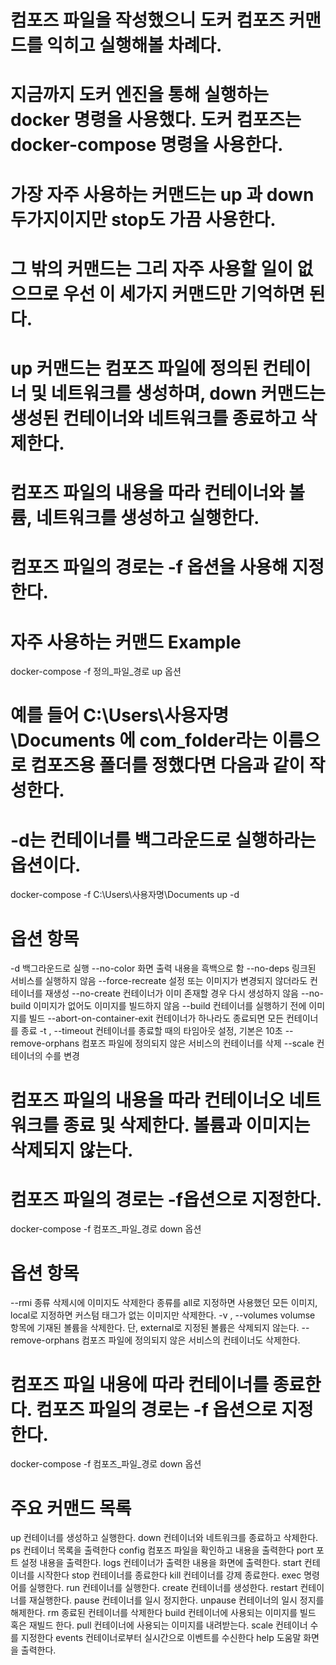 <!-- 도커 컴포즈 실행 -->
<!-- 도커 컴포즈 커맨드 -->
# 컴포즈 파일을 작성했으니 도커 컴포즈 커맨드를 익히고 실행해볼 차례다.
# 지금까지 도커 엔진을 통해 실행하는 docker 명령을 사용했다. 도커 컴포즈는 docker-compose 명령을 사용한다.

# 가장 자주 사용하는 커맨드는 up 과 down 두가지이지만 stop도 가끔 사용한다.
# 그 밖의 커맨드는 그리 자주 사용할 일이 없으므로 우선 이 세가지 커맨드만 기억하면 된다.
# up 커맨드는 컴포즈 파일에 정의된 컨테이너 및 네트워크를 생성하며, down 커맨드는 생성된 컨테이너와 네트워크를 종료하고 삭제한다.

<!-- 컨테이너와 주변 환경을 생성하는 docker-compose up 커맨드 -->
# 컴포즈 파일의 내용을 따라 컨테이너와 볼륨, 네트워크를 생성하고 실행한다.
# 컴포즈 파일의 경로는 -f 옵션을 사용해 지정한다.

# 자주 사용하는 커맨드 Example
docker-compose -f 정의_파일_경로 up 옵션

# 예를 들어 C:\Users\사용자명\Documents 에 com_folder라는 이름으로 컴포즈용 폴더를 정했다면 다음과 같이 작성한다.
# -d는 컨테이너를 백그라운드로 실행하라는 옵션이다.
docker-compose -f C:\Users\사용자명\Documents up -d

# 옵션 항목
-d                               백그라운드로 실행
--no-color                       화면 출력 내용을 흑백으로 함
--no-deps                        링크된 서비스를 실행하지 않음
--force-recreate                 설정 또는 이미지가 변경되지 않더라도 컨테이너를 재생성
--no-create                      컨테이너가 이미 존재할 경우 다시 생성하지 않음
--no-build                       이미지가 없어도 이미지를 빌드하지 않음
--build                          컨테이너를 실행하기 전에 이미지를 빌드
--abort-on-container-exit        컨테이너가 하나라도 종료되면 모든 컨테이너를 종료
-t , --timeout                   컨테이너를 종료할 때의 타임아웃 설정, 기본은 10초
--remove-orphans                 컴포즈 파일에 정의되지 않은 서비스의 컨테이너를 삭제
--scale                          컨테이너의 수를 변경

<!-- 컨테이너와 네트워크를 삭제하는 docker-compose down 커맨드 -->
# 컴포즈 파일의 내용을 따라 컨테이너오 네트워크를 종료 및 삭제한다. 볼륨과 이미지는 삭제되지 않는다.
# 컴포즈 파일의 경로는 -f옵션으로 지정한다.
docker-compose -f 컴포즈_파일_경로 down 옵션

# 옵션 항목
--rmi 종류          삭제시에 이미지도 삭제한다 종류를 all로 지정하면 사용했던 모든 이미지, local로 지정하면 커스텀 태그가 없는 이미지만 삭제한다.
-v , --volumes      volumse 항목에 기재된 볼륨을 삭제한다. 단, external로 지정된 볼륨은 삭제되지 않는다.
--remove-orphans    컴포즈 파일에 정의되지 않은 서비스의 컨테이너도 삭제한다.

<!-- 컨테이너를 종료하는 docker-compose stop 커맨드 -->
# 컴포즈 파일 내용에 따라 컨테이너를 종료한다. 컴포즈 파일의 경로는 -f 옵션으로 지정한다.
docker-compose -f 컴포즈_파일_경로 down 옵션

<!-- 그 외의 주요 커맨드를 알아보자 -->
# 주요 커맨드 목록
up          컨테이너를 생성하고 실행한다.
down        컨테이너와 네트워크를 종료하고 삭제한다.
ps          컨테이너 목록을 출력한다
config      컴포즈 파일을 확인하고 내용을 출력한다
port        포트 설정 내용을 출력한다.
logs        컨테이너가 출력한 내용을 화면에 출력한다.
start       컨테이너를 시작한다
stop        컨테이너를 종료한다
kill        컨테이너를 강제 종료한다.
exec        명령어를 실행한다.
run         컨테이너를 실행한다.
create      컨테이너를 생성한다.
restart     컨테이너를 재실행한다.
pause       컨테이너를 일시 정지한다.
unpause     컨테이너의 일시 정지를 해제한다.
rm          종료된 컨테이너를 삭제한다
build       컨테이너에 사용되는 이미지를 빌드 혹은 재빌드 한다.
pull        컨테이너에 사용되는 이미지를 내려받는다.
scale       컨테이너 수를 지정한다
events      컨테이너로부터 실시간으로 이벤트를 수신한다
help        도움말 화면을 출력한다.



